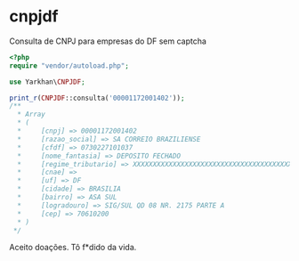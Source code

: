 # cnpjdf
Consulta de CNPJ para empresas do DF sem captcha

```php
<?php
require "vendor/autoload.php";

use Yarkhan\CNPJDF;

print_r(CNPJDF::consulta('00001172001402'));
/**
  * Array
  * (
  *     [cnpj] => 00001172001402
  *     [razao_social] => SA CORREIO BRAZILIENSE
  *     [cfdf] => 0730227101037
  *     [nome_fantasia] => DEPOSITO FECHADO
  *     [regime_tributario] => XXXXXXXXXXXXXXXXXXXXXXXXXXXXXXXXXXXXXXXX
  *     [cnae] => 
  *     [uf] => DF
  *     [cidade] => BRASILIA
  *     [bairro] => ASA SUL
  *     [logradouro] => SIG/SUL QD 08 NR. 2175 PARTE A
  *     [cep] => 70610200
  * )
 */
```

Aceito doações. Tô f*dido da vida.

